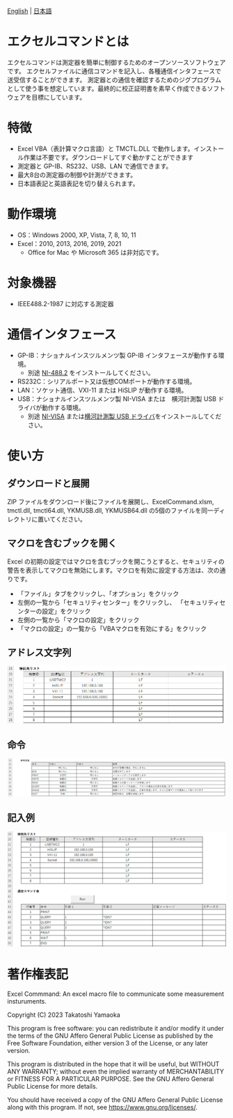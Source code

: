 [English](README.md) | [日本語](README.ja.md)

# エクセルコマンドとは
エクセルコマンドは測定器を簡単に制御するためのオープンソースソフトウェアです。
エクセルファイルに通信コマンドを記入し、各種通信インタフェースで送受信することができます。
測定器との通信を確認するためのジグプログラムとして使う事を想定しています。最終的に校正証明書を素早く作成できるソフトウェアを目標にしています。

# 特徴
- Excel VBA（表計算マクロ言語）と TMCTL.DLL で動作します。インストール作業は不要です。ダウンロードしてすぐ動かすことができます
- 測定器と GP-IB、RS232、USB、LAN で通信できます。
- 最大8台の測定器の制御や計測ができます。
- 日本語表記と英語表記を切り替えられます。

# 動作環境
- OS：Windows 2000, XP, Vista, 7, 8, 10, 11
- Excel：2010, 2013, 2016, 2019, 2021
  - Office for Mac や Microsoft 365 は非対応です。

# 対象機器
- IEEE488.2-1987 に対応する測定器

# 通信インタフェース
- GP-IB：ナショナルインスツルメンツ製 GP-IB インタフェースが動作する環境。
  - 別途 [NI-488.2](https://www.ni.com/ja-jp/support/downloads/drivers/download.ni-488-2.html) をインストールしてください。
- RS232C：シリアルポート又は仮想COMポートが動作する環境。
- LAN：ソケット通信、VXI-11 または HiSLIP が動作する環境。
- USB：ナショナルインスツルメンツ製 NI-VISA または　横河計測製 USB ドライバが動作する環境。
  - 別途 [NI-VISA](https://www.ni.com/ja-jp/support/downloads/drivers/download.ni-visa.html) または[横河計測製 USB ドライバ](https://tmi.yokogawa.com/jp/library/documents-downloads/software/usb-drivers/)をインストールしてください。

# 使い方
## ダウンロードと展開
ZIP ファイルをダウンロード後にファイルを展開し、ExcelCommand.xlsm, tmctl.dll, tmctl64.dll, YKMUSB.dll, YKMUSB64.dll の5個のファイルを同一ディレクトリに置いてください。

## マクロを含むブックを開く
Excel の初期の設定ではマクロを含むブックを開こうとすると、セキュリティの警告を表示してマクロを無効にします。マクロを有効に設定する方法は、次の通りです。

- 「ファイル」タブをクリックし、「オプション」をクリック
- 左側の一覧から「セキュリティセンター」をクリックし、 「セキュリティセンターの設定」をクリック
- 左側の一覧から「マクロの設定」をクリック
- 「マクロの設定」の一覧から「VBAマクロを有効にする」をクリック

## アドレス文字列
![<img src="docs/101j.png">](docs/101j.png)

## 命令
![<img src="docs/102j.png">](docs/102j.png)

## 記入例
![<img src="docs/103j.png">](docs/103j.png)

# 著作権表記
Excel Commmand: An excel macro file to communicate some measurement insturuments.

Copyright (C) 2023 Takatoshi Yamaoka

This program is free software: you can redistribute it and/or modify
it under the terms of the GNU Affero General Public License as
published by the Free Software Foundation, either version 3 of the
License, or any later version.

This program is distributed in the hope that it will be useful,
but WITHOUT ANY WARRANTY; without even the implied warranty of
MERCHANTABILITY or FITNESS FOR A PARTICULAR PURPOSE.  See the
GNU Affero General Public License for more details.

You should have received a copy of the GNU Affero General Public License
along with this program.  If not, see <https://www.gnu.org/licenses/>.